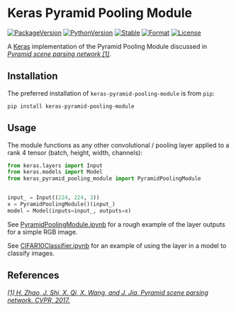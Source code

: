 # Keras Pyramid Pooling Module

[![PackageVersion][pypi-version]][pypi-home]
[![PythonVersion][python-version]][python-home]
[![Stable][pypi-status]][pypi-home]
[![Format][pypi-format]][pypi-home]
[![License][pypi-license]](LICENSE)

[pypi-version]: https://badge.fury.io/py/keras-pyramid-pooling-module.svg
[pypi-license]: https://img.shields.io/pypi/l/keras-pyramid-pooling-module.svg
[pypi-status]: https://img.shields.io/pypi/status/keras-pyramid-pooling-module.svg
[pypi-format]: https://img.shields.io/pypi/format/keras-pyramid-pooling-module.svg
[pypi-home]: https://badge.fury.io/py/keras-pyramid-pooling-module
[python-version]: https://img.shields.io/pypi/pyversions/keras-pyramid-pooling-module.svg
[python-home]: https://python.org

A [Keras](https://keras.io) implementation of the Pyramid Pooling Module
discussed in [_Pyramid scene parsing network [1]_](#references).

## Installation

The preferred installation of `keras-pyramid-pooling-module` is from `pip`:

```shell
pip install keras-pyramid-pooling-module
```

## Usage

The module functions as any other convolutional / pooling layer applied to a
rank 4 tensor (batch, height, width, channels):

```python
from keras.layers import Input
from keras.models import Model
from keras_pyramid_pooling_module import PyramidPoolingModule


input_ = Input((224, 224, 3))
x = PyramidPoolingModule()(input_)
model = Model(inputs=input_, outputs=x)
```

See [PyramidPoolingModule.ipynb](PyramidPoolingModule.ipynb) for a rough example
of the layer outputs for a simple RGB image.

See [CIFAR10Classifier.ipynb](CIFAR10Classifier.ipynb) for an example of using
the layer in a model to classify images.

## References

[_[1] H. Zhao, J. Shi, X. Qi, X. Wang, and J. Jia. Pyramid scene parsing network. CVPR, 2017._](https://hszhao.github.io/projects/pspnet/)
